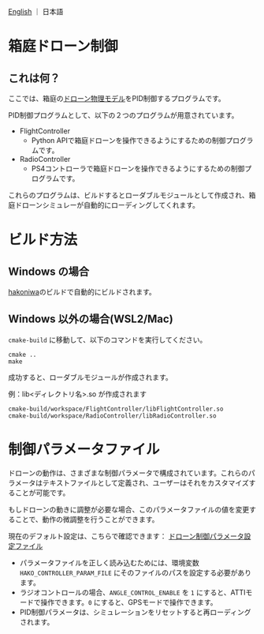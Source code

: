 [English](README.md) ｜ 日本語

# 箱庭ドローン制御

## これは何？

ここでは、箱庭の[ドローン物理モデル](https://github.com/toppers/hakoniwa-px4sim/blob/main/drone_physics/README-ja.md)をPID制御するプログラムです。

PID制御プログラムとして、以下の２つのプログラムが用意されています。

- FlightController
  - Python APIで箱庭ドローンを操作できるようにするための制御プログラムです。
- RadioController
  - PS4コントローラで箱庭ドローンを操作できるようにするための制御プログラムです。

これらのプログラムは、ビルドするとローダブルモジュールとして作成され、箱庭ドローンシミュレーが自動的にローディングしてくれます。


# ビルド方法

## Windows の場合

[hakoniwa](https://github.com/toppers/hakoniwa-px4sim/tree/main/hakoniwa)のビルドで自動的にビルドされます。

## Windows 以外の場合(WSL2/Mac)

`cmake-build` に移動して、以下のコマンドを実行してください。

```
cmake ..
make
```

成功すると、ローダブルモジュールが作成されます。

例：lib<ディレクトリ名>.so が作成されます
```
cmake-build/workspace/FlightController/libFlightController.so 
cmake-build/workspace/RadioController/libRadioController.so 
```

# 制御パラメータファイル

ドローンの動作は、さまざまな制御パラメータで構成されています。これらのパラメータはテキストファイルとして定義され、ユーザーはそれをカスタマイズすることが可能です。

もしドローンの動きに調整が必要な場合、このパラメータファイルの値を変更することで、動作の微調整を行うことができます。

現在のデフォルト設定は、こちらで確認できます：
[ドローン制御パラメータ設定ファイル](https://github.com/toppers/hakoniwa-px4sim/blob/main/drone_control/config/param-api-mixer.txt)


- パラメータファイルを正しく読み込むためには、環境変数 `HAKO_CONTROLLER_PARAM_FILE` にそのファイルのパスを設定する必要があります。
- ラジオコントロールの場合、`ANGLE_CONTROL_ENABLE` を  `1` にすると、ATTIモードで操作できます。`0` にすると、GPSモードで操作できます。
- PID制御パラメータは、シミュレーションをリセットすると再ローディングされます。
